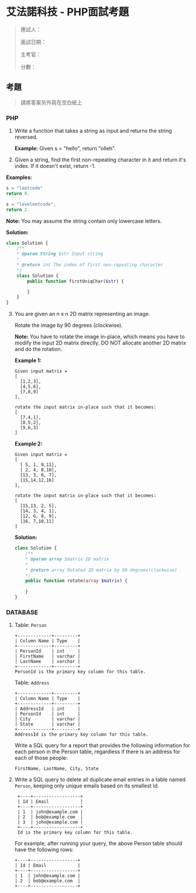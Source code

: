 # 艾法諾科技 - PHP面試考題

> 應試人：
> 
> 面試日期：
> 
> 主考官：
> 
> 分數：


## 考題
> 請將答案另外寫在空白紙上

### PHP

1. Write a function that takes a string as input and returns the string reversed.

	**Example:**
	Given s = "hello", return "olleh".

2. Given a string, find the first non-repeating character in it and return it's index. If it doesn't exist, return -1.

  **Examples:**

   ```javascript
   s = "leetcode"
   return 0.
  
   s = "loveleetcode",
   return 2.
   ```

  **Note:** You may assume the string contain only lowercase letters.

  **Solution:**

```php
class Solution {
    /**
    * @param String $str Input string
    *
    * @return int The index of first non-repeating character
    */
    class Solution {
        public function firstUniqChar($str) {

        }
    }
}
```



3. You are given an n x n 2D matrix representing an image.

	Rotate the image by 90 degrees (clockwise).

	**Note:**
	You have to rotate the image in-place, which means you have to modify the input 2D matrix directly. DO NOT allocate another 2D matrix and do the rotation.
	
	**Example 1:**
	
	```
	Given input matrix = 
	[
	  [1,2,3],
	  [4,5,6],
	  [7,8,9]
	],
	
	rotate the input matrix in-place such that it becomes:
	[
	  [7,4,1],
	  [8,5,2],
	  [9,6,3]
	]
	```
	**Example 2:**
	
	```
	Given input matrix =
	[
	  [ 5, 1, 9,11],
	  [ 2, 4, 8,10],
	  [13, 3, 6, 7],
	  [15,14,12,16]
	], 
	
	rotate the input matrix in-place such that it becomes:
	[
	  [15,13, 2, 5],
	  [14, 3, 4, 1],
	  [12, 6, 8, 9],
	  [16, 7,10,11]
	]
	```
	
	**Solution:**
	
	```php
	class Solution {
		/**
     	* @param array $matrix 2D matrix
     	*
     	* @return array Rotated 2D matrix by 90 degrees(clockwise)
     	*/
    	public function rotate(array $matrix) {
        
    	}
	}
	```
	
### DATABASE

1. Table: `Person`

	```
	+-------------+---------+
	| Column Name | Type    |
	+-------------+---------+
	| PersonId    | int     |
	| FirstName   | varchar |
	| LastName    | varchar |
	+-------------+---------+
	PersonId is the primary key column for this table.
	```
	
	Table: `Address`
	
	```
	+-------------+---------+
	| Column Name | Type    |
	+-------------+---------+
	| AddressId   | int     |
	| PersonId    | int     |
	| City        | varchar |
	| State       | varchar |
	+-------------+---------+
	AddressId is the primary key column for this table.
	```
	
	Write a SQL query for a report that provides the following information for each person in the Person table, regardless if there is an address for each of those people:
	
	```
	FirstName, LastName, City, State
	```

1. Write a SQL query to delete all duplicate email entries in a table named `Person`, keeping only unique emails based on its smallest Id.
  
   ```
	+----+------------------+
	| Id | Email            |
	+----+------------------+
	| 1  | john@example.com |
	| 2  | bob@example.com  |
	| 3  | john@example.com |
	+----+------------------+
	Id is the primary key column for this table.
	```
	
	For example, after running your query, the above Person table should have the following rows:
	
	```
	+----+------------------+
	| Id | Email            |
	+----+------------------+
	| 1  | john@example.com |
	| 2  | bob@example.com  |
	+----+------------------+
	```

